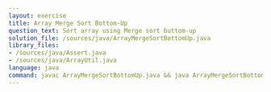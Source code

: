 ```yaml
---
layout: exercise
title: Array Merge Sort Bottom-Up
question_text: Sort array using Merge sort buttom-up
solution_file: /sources/java/ArrayMergeSortBottomUp.java
library_files:
- /sources/java/Assert.java
- /sources/java/ArrayUtil.java
language: java
command: javac ArrayMergeSortBottomUp.java && java ArrayMergeSortBottomUp
---
```

